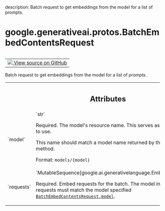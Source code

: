 description: Batch request to get embeddings from the model for a list of prompts.

<div itemscope itemtype="http://developers.google.com/ReferenceObject">
<meta itemprop="name" content="google.generativeai.protos.BatchEmbedContentsRequest" />
<meta itemprop="path" content="Stable" />
</div>

# google.generativeai.protos.BatchEmbedContentsRequest

<!-- Insert buttons and diff -->

<table class="tfo-notebook-buttons tfo-api nocontent" align="left">
<td>
  <a target="_blank" href="https://github.com/googleapis/google-cloud-python/tree/main/packages/google-ai-generativelanguage/google/ai/generativelanguage_v1beta/types/generative_service.py#L1056-L1083">
    <img src="https://www.tensorflow.org/images/GitHub-Mark-32px.png" />
    View source on GitHub
  </a>
</td>
</table>



Batch request to get embeddings from the model for a list of prompts.

<!-- Placeholder for "Used in" -->




<!-- Tabular view -->
 <table class="responsive fixed orange">
<colgroup><col width="214px"><col></colgroup>
<tr><th colspan="2"><h2 class="add-link">Attributes</h2></th></tr>

<tr>
<td>
`model`<a id="model"></a>
</td>
<td>
`str`

Required. The model's resource name. This serves as an ID
for the Model to use.

This name should match a model name returned by the
``ListModels`` method.

Format: ``models/{model}``
</td>
</tr><tr>
<td>
`requests`<a id="requests"></a>
</td>
<td>
`MutableSequence[google.ai.generativelanguage.EmbedContentRequest]`

Required. Embed requests for the batch. The model in each of
these requests must match the model specified
<a href="../../../google/generativeai/protos/BatchEmbedContentsRequest.md#model"><code>BatchEmbedContentsRequest.model</code></a>.
</td>
</tr>
</table>



